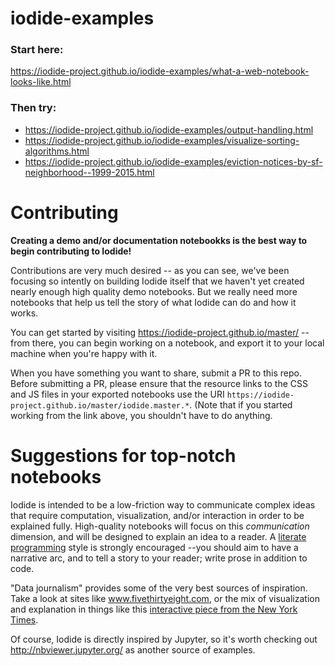 # iodide-examples
### Start here:
https://iodide-project.github.io/iodide-examples/what-a-web-notebook-looks-like.html
### Then try:
- https://iodide-project.github.io/iodide-examples/output-handling.html
- https://iodide-project.github.io/iodide-examples/visualize-sorting-algorithms.html
- https://iodide-project.github.io/iodide-examples/eviction-notices-by-sf-neighborhood--1999-2015.html

# Contributing
__Creating a demo and/or documentation notebookks is the best way to begin contributing to Iodide!__

Contributions are very much desired -- as you can see, we've been focusing so intently on building Iodide itself that we haven't yet created nearly enough high quality demo notebooks. But we really need more notebooks that help us tell the story of what Iodide can do and how it works.

You can get started by visiting https://iodide-project.github.io/master/ -- from there, you can begin working on a notebook, and export it to your local machine when you're happy with it.

When you have something you want to share, submit a PR to this repo. Before submitting a PR, please ensure that the resource links to the CSS and JS files in your exported notebooks use the URI `https://iodide-project.github.io/master/iodide.master.*`. (Note that if you started working from the link above, you shouldn't have to do anything.

# Suggestions for top-notch notebooks

Iodide is intended to be a low-friction way to communicate complex ideas that require computation, visualization, and/or interaction in order to be explained fully. High-quality notebooks will focus on this *communication* dimension, and will be designed to explain an idea to a reader. A [literate programming](https://en.wikipedia.org/wiki/Literate_programming) style is strongly encouraged --you should aim to have a narrative arc, and to tell a story to your reader; write prose in addition to code.

"Data journalism" provides some of the very best sources of inspiration. Take a look at sites like www.fivethirtyeight.com, or the mix of visualization and explanation in things like this [interactive piece from the New York Times](https://www.nytimes.com/interactive/2017/11/28/upshot/what-the-tax-bill-would-look-like-for-25000-middle-class-families.html).

Of course, Iodide is directly inspired by Jupyter, so it's worth checking out http://nbviewer.jupyter.org/ as another source of examples.
